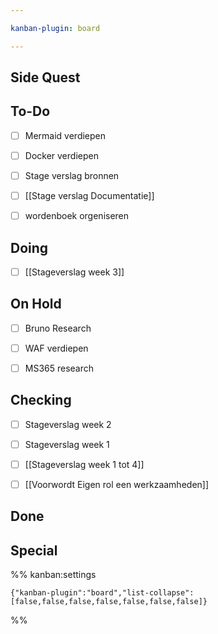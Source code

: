 ```yaml
---

kanban-plugin: board

---
```


## Side Quest



## To-Do

- [ ] Mermaid verdiepen
- [ ] Docker verdiepen
- [ ] Stage verslag bronnen
- [ ] [[Stage verslag Documentatie]]
- [ ] wordenboek orgeniseren


## Doing

- [ ] [[Stageverslag week 3]]


## On Hold

- [ ] Bruno Research
- [ ] WAF verdiepen
- [ ] MS365 research


## Checking

- [ ] Stageverslag week 2
- [ ] Stageverslag week 1
- [ ] [[Stageverslag week 1 tot 4]]
- [ ] [[Voorwordt Eigen rol een werkzaamheden]]


## Done



## Special





%% kanban:settings
```
{"kanban-plugin":"board","list-collapse":[false,false,false,false,false,false,false]}
```
%%